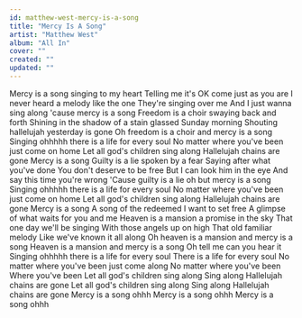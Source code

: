 ```yaml
---
id: matthew-west-mercy-is-a-song
title: "Mercy Is A Song"
artist: "Matthew West"
album: "All In"
cover: ""
created: ""
updated: ""
---
```


Mercy is a song singing to my heart
Telling me it's OK come just as you are
I never heard a melody like the one
They're singing over me
And I just wanna sing along 'cause mercy is a song
Freedom is a choir swaying back and forth
Shining in the shadow of a stain glassed Sunday morning
Shouting hallelujah yesterday is gone
Oh freedom is a choir and mercy is a song
Singing ohhhhh there is a life for every soul
No matter where you've been just come on home
Let all god's children sing along
Hallelujah chains are gone
Mercy is a song
Guilty is a lie spoken by a fear
Saying after what you've done
You don't deserve to be free
But I can look him in the eye
And say this time you're wrong
'Cause guilty is a lie oh but mercy is a song
Singing ohhhhh there is a life for every soul
No matter where you've been just come on home
Let all god's children sing along
Hallelujah chains are gone
Mercy is a song
A song of the redeemed
I want to set free
A glimpse of what waits for you and me
Heaven is a mansion a promise in the sky
That one day we'll be singing
With those angels up on high
That old familiar melody
Like we've known it all along
Oh heaven is a mansion and mercy is a song
Heaven is a mansion and mercy is a song
Oh tell me can you hear it
Singing ohhhhh there is a life for every soul
There is a life for every soul
No matter where you've been just come along
No matter where you've been
Where you've been
Let all god's children sing along
Sing along
Hallelujah chains are gone
Let all god's children sing along
Sing along
Hallelujah chains are gone
Mercy is a song ohhh
Mercy is a song ohhh
Mercy is a song ohhh